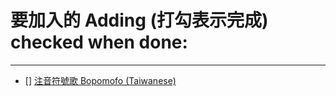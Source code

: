 # 要加入的 Adding (打勾表示完成) checked when done:
-----------
- [] <a href="https://www.youtube.com/watch?v=zl9_8XjaEas">注音符號歌 Bopomofo (Taiwanese)<a>

